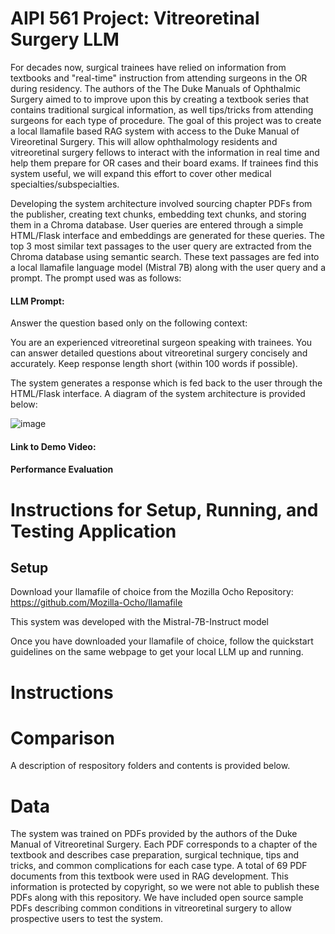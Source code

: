 # AIPI 561 Project: Vitreoretinal Surgery LLM

For decades now, surgical trainees have relied on information from textbooks and "real-time" instruction from attending surgeons in the OR during residency. The authors of the The Duke Manuals of Ophthalmic Surgery aimed to to improve upon this by creating a textbook series that contains traditional surgical information, as well tips/tricks from attending surgeons for each type of procedure. The goal of this project was to create a local llamafile based RAG system with access to the Duke Manual of Vireoretinal Surgery. This will allow ophthalmology residents and vitreoretinal surgery fellows to interact with the information in real time and help them prepare for OR cases and their board exams. If trainees find this system useful, we will expand this effort to cover other medical specialties/subspecialties. 

Developing the system architecture involved sourcing chapter PDFs from the publisher, creating text chunks, embedding text chunks, and storing them in a Chroma database. User queries are entered through a simple HTML/Flask interface and embeddings are generated for these queries. The top 3 most similar text passages to the user query are extracted from the Chroma database using semantic search. These text passages are fed into a local llamafile language model (Mistral 7B) along with the user query and a prompt. The prompt used was as follows: 

#### LLM Prompt: 

Answer the question based only on the following context:

You are an experienced vitreoretinal surgeon speaking with trainees. You can answer detailed questions about vitreoretinal surgery concisely and accurately. Keep response length short (within 100 words if possible).

The system generates a response which is fed back to the user through the HTML/Flask interface. A diagram of the system architecture is provided below: 

![image](https://github.com/jsway1/AIPI_561_LLM/assets/45215554/8b9c9a8e-d466-4158-8d68-fd1f19fc7972)

#### Link to Demo Video: 

#### Performance Evaluation


# Instructions for Setup, Running, and Testing Application 

## Setup

Download your llamafile of choice from the Mozilla Ocho Repository: https://github.com/Mozilla-Ocho/llamafile

This system was developed with the Mistral-7B-Instruct model 

Once you have downloaded your llamafile of choice, follow the quickstart guidelines on the same webpage to get your local LLM up and running. 

# Instructions



# Comparison







A description of respository folders and contents is provided below. 

# Data

The system was trained on PDFs provided by the authors of the Duke Manual of Vitreoretinal Surgery. Each PDF corresponds to a chapter of the textbook and describes case preparation, surgical technique, tips and tricks, and common complications for each case type. A total of 69 PDF documents from this textbook were used in RAG development. This information is protected by copyright, so we were not able to publish these PDFs along with this repository. We have included open source sample PDFs describing common conditions in vitreoretinal surgery to allow prospective users to test the system.


